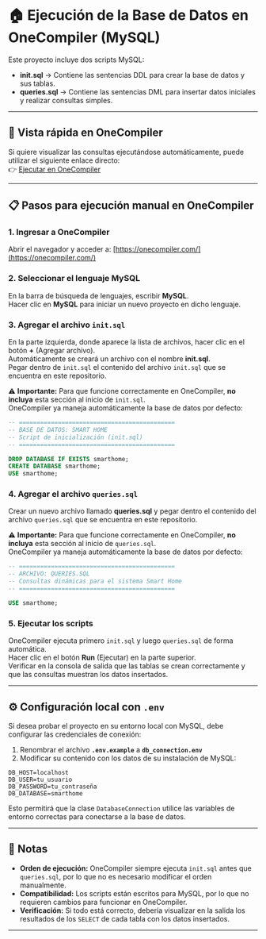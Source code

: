 
# 🏠 Ejecución de la Base de Datos en OneCompiler (MySQL)

Este proyecto incluye dos scripts MySQL:

- **init.sql** → Contiene las sentencias DDL para crear la base de datos y sus tablas.  
- **queries.sql** → Contiene las sentencias DML para insertar datos iniciales y realizar consultas simples.

---

## 🚀 Vista rápida en OneCompiler

Si quiere visualizar las consultas ejecutándose automáticamente, puede utilizar el siguiente enlace directo:  
👉 [Ejecutar en OneCompiler](https://onecompiler.com/mysql/43yypdp99)

---

## 📋 Pasos para ejecución manual en OneCompiler

### 1. Ingresar a OneCompiler

Abrir el navegador y acceder a: [https://onecompiler.com/](https://onecompiler.com/)

### 2. Seleccionar el lenguaje MySQL

En la barra de búsqueda de lenguajes, escribir **MySQL**.  
Hacer clic en **MySQL** para iniciar un nuevo proyecto en dicho lenguaje.

### 3. Agregar el archivo `init.sql`

En la parte izquierda, donde aparece la lista de archivos, hacer clic en el botón **+** (Agregar archivo).  
Automáticamente se creará un archivo con el nombre **init.sql**.  
Pegar dentro de `init.sql` el contenido del archivo `init.sql` que se encuentra en este repositorio.

⚠️ **Importante:** Para que funcione correctamente en OneCompiler, **no incluya** esta sección al inicio de `init.sql`.  
OneCompiler ya maneja automáticamente la base de datos por defecto:

```sql
-- ============================================
-- BASE DE DATOS: SMART HOME
-- Script de inicialización (init.sql)
-- ============================================

DROP DATABASE IF EXISTS smarthome;
CREATE DATABASE smarthome;
USE smarthome;
```

### 4. Agregar el archivo `queries.sql`

Crear un nuevo archivo llamado **queries.sql** y pegar dentro el contenido del archivo `queries.sql` que se encuentra en este repositorio.

⚠️ **Importante:** Para que funcione correctamente en OneCompiler, **no incluya** esta sección al inicio de `queries.sql`.  
OneCompiler ya maneja automáticamente la base de datos por defecto:

```sql
-- ============================================
-- ARCHIVO: QUERIES.SQL
-- Consultas dinámicas para el sistema Smart Home
-- ============================================

USE smarthome;
```

### 5. Ejecutar los scripts

OneCompiler ejecuta primero `init.sql` y luego `queries.sql` de forma automática.  
Hacer clic en el botón **Run** (Ejecutar) en la parte superior.  
Verificar en la consola de salida que las tablas se crean correctamente y que las consultas muestran los datos insertados.

---

## ⚙️ Configuración local con `.env`

Si desea probar el proyecto en su entorno local con MySQL, debe configurar las credenciales de conexión:

1. Renombrar el archivo **`.env.example`** a **`db_connection.env`**
2. Modificar su contenido con los datos de su instalación de MySQL:

```env
DB_HOST=localhost
DB_USER=tu_usuario
DB_PASSWORD=tu_contraseña
DB_DATABASE=smarthome
```

Esto permitirá que la clase `DatabaseConnection` utilice las variables de entorno correctas para conectarse a la base de datos.

---

## 📝 Notas

- **Orden de ejecución:** OneCompiler siempre ejecuta `init.sql` antes que `queries.sql`, por lo que no es necesario modificar el orden manualmente.  
- **Compatibilidad:** Los scripts están escritos para MySQL, por lo que no requieren cambios para funcionar en OneCompiler.  
- **Verificación:** Si todo está correcto, debería visualizar en la salida los resultados de los `SELECT` de cada tabla con los datos insertados.

---
